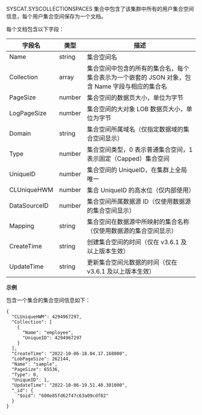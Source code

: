 
SYSCAT.SYSCOLLECTIONSPACES 集合中包含了该集群中所有的用户集合空间信息，每个用户集合空间保存为一个文档。

每个文档包含以下字段：

|  字段名     |   类型    |    描述                                  |
|-------------|-----------|------------------------------------------|
|  Name       |   string  | 集合空间名                               |
|  Collection |   array   | 集合空间中包含的所有的集合名，每个集合表示为一个嵌套的 JSON 对象，包含 Name 字段与相应的集合名 |
|  PageSize   |   number  | 集合空间的数据页大小，单位为字节   |
| LogPageSize |   number  | 集合空间的大对象 LOB 数据页大小，单位为字节 |
|   Domain    |  string   | 集合空间所属域名（仅指定数据域的集合空间显示）                    |       
|   Type      |   number  | 集合空间类型，0 表示普通集合空间，1 表示固定（Capped）集合空间|
|   UniqueID  |   number  | 集合空间的 UniqueID，在集群上全局唯一 |
| CLUniqueHWM |   number  | 集合 UniqueID 的高水位（仅内部使用）|
| DataSourceID | number   | 集合空间所属数据源 ID（仅使用数据源的集合空间显示）             |
|  Mapping    |  string   | 集合空间在数据源中所映射的集合名称（仅使用数据源的集合空间显示）  |
| CreateTime | string | 创建集合空间的时间（仅在 v3.6.1 及以上版本生效） |
| UpdateTime | string | 更新集合空间元数据的时间（仅在 v3.6.1 及以上版本生效） |  

**示例**

包含一个集合的集合空间信息如下：

```lang-json
{
  "CLUniqueHWM": 4294967297,
  "Collection": [
    {
      "Name": "employee",
      "UniqueID": 4294967297
    }
  ],
  "CreateTime": "2022-10-06-18.04.17.168000",
  "LobPageSize": 262144,
  "Name": "sample",
  "PageSize": 65536,
  "Type": 0,
  "UniqueID": 1,
  "UpdateTime": "2022-10-06-19.51.40.301000",
  "_id": {
    "$oid": "600e85fd62f47c63a09cdf82"
  }
}
```

